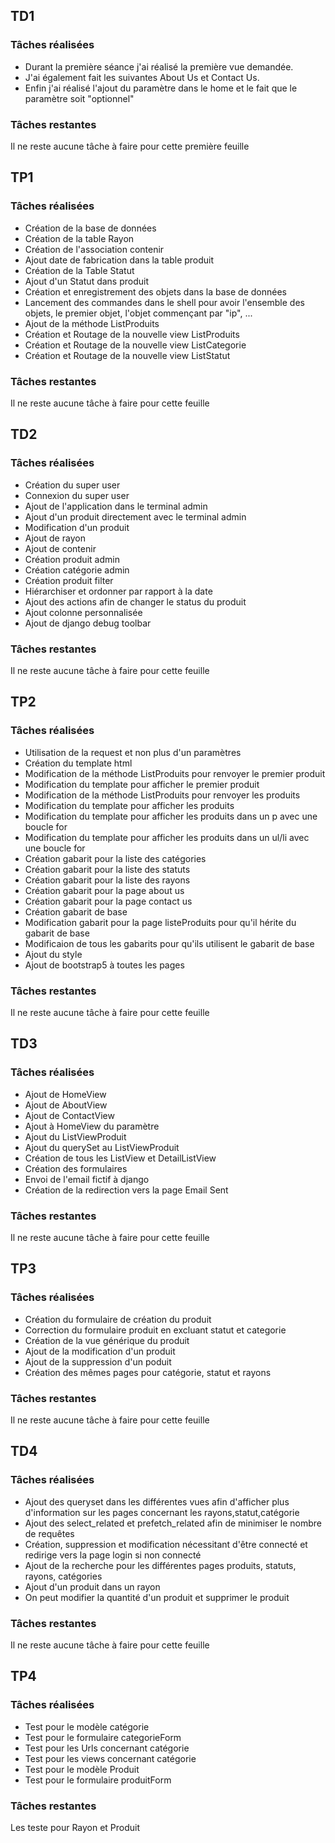 ## TD1
### Tâches réalisées

* Durant la première séance j'ai réalisé la première vue demandée.
* J'ai également fait les suivantes About Us et Contact Us.
* Enfin j'ai réalisé l'ajout du paramètre dans le home et le fait que le paramètre soit "optionnel"

### Tâches restantes

Il ne reste aucune tâche à faire pour cette première feuille

## TP1
### Tâches réalisées

* Création de la base de données
* Création de la table Rayon
* Création de l'association contenir
* Ajout date de fabrication dans la table produit
* Création de la Table Statut
* Ajout d'un Statut dans produit
* Création et enregistrement des objets dans la base de données
* Lancement des commandes dans le shell pour avoir l'ensemble des objets, le premier objet, l'objet commençant par "ip", ...
* Ajout de la méthode ListProduits
* Création et Routage de la nouvelle view ListProduits
* Création et Routage de la nouvelle view ListCategorie
* Création et Routage de la nouvelle view ListStatut

### Tâches restantes

Il ne reste aucune tâche à faire pour cette feuille

## TD2
### Tâches réalisées

* Création du super user
* Connexion du super user
* Ajout de l'application dans le terminal admin
* Ajout d'un produit directement avec le terminal admin
* Modification d'un produit
* Ajout de rayon
* Ajout de contenir
* Création produit admin
* Création catégorie admin
* Création produit filter
* Hiérarchiser et ordonner par rapport à la date
* Ajout des actions afin de changer le status du produit
* Ajout colonne personnalisée
* Ajout de django debug toolbar

### Tâches restantes

Il ne reste aucune tâche à faire pour cette feuille

## TP2
### Tâches réalisées

* Utilisation de la request et non plus d'un paramètres
* Création du template html
* Modification de la méthode ListProduits pour renvoyer le premier produit
* Modification du template pour afficher le premier produit
* Modification de la méthode ListProduits pour renvoyer les produits
* Modification du template pour afficher les produits
* Modification du template pour afficher les produits dans un p avec une boucle for
* Modification du template pour afficher les produits dans un ul/li avec une boucle for
* Création gabarit pour la liste des catégories
* Création gabarit pour la liste des statuts
* Création gabarit pour la liste des rayons
* Création gabarit pour la page about us
* Création gabarit pour la page contact us
* Création gabarit de base 
* Modification gabarit pour la page listeProduits pour qu'il hérite du gabarit de base
* Modificaion de tous les gabarits pour qu'ils utilisent le gabarit de base
* Ajout du style 
* Ajout de bootstrap5 à toutes les pages

### Tâches restantes

Il ne reste aucune tâche à faire pour cette feuille

## TD3
### Tâches réalisées

* Ajout de HomeView
* Ajout de AboutView
* Ajout de ContactView
* Ajout à HomeView du paramètre
* Ajout du ListViewProduit
* Ajout du querySet au ListViewProduit
* Création de tous les ListView et DetailListView
* Création des formulaires
* Envoi de l'email fictif à django
* Création de la redirection vers la page Email Sent

### Tâches restantes

Il ne reste aucune tâche à faire pour cette feuille

## TP3
### Tâches réalisées

* Création du formulaire de création du produit
* Correction du formulaire produit en excluant statut et categorie
* Création de la vue générique du produit
* Ajout de la modification d'un produit
* Ajout de la suppression d'un poduit
* Création des mêmes pages pour catégorie, statut et rayons

### Tâches restantes

Il ne reste aucune tâche à faire pour cette feuille

## TD4
### Tâches réalisées

* Ajout des queryset dans les différentes vues afin d'afficher plus d'information sur les pages concernant les rayons,statut,catégorie
* Ajout des select_related et prefetch_related afin de minimiser le nombre de requêtes
* Création, suppression et modification nécessitant d'être connecté  et redirige vers la page login si non connecté
* Ajout de la recherche pour les différentes pages produits, statuts, rayons, catégories
* Ajout d'un produit dans un rayon 
* On peut modifier la quantité d'un produit et supprimer le produit

### Tâches restantes

Il ne reste aucune tâche à faire pour cette feuille

## TP4
### Tâches réalisées

* Test pour le modèle catégorie
* Test pour le formulaire categorieForm
* Test pour les Urls concernant catégorie
* Test pour les views concernant catégorie
* Test pour le modèle Produit
* Test pour le formulaire produitForm

### Tâches restantes

Les teste pour Rayon et Produit